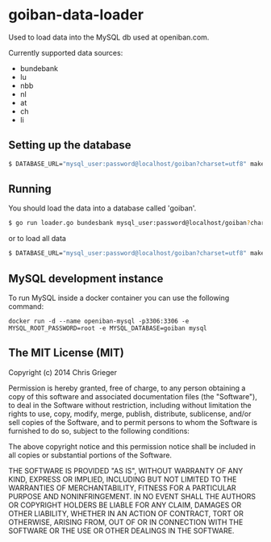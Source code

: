 goiban-data-loader
=======

Used to load data into the MySQL db used at openiban.com.

Currently supported data sources:

- bundebank
- lu
- nbb
- nl
- at
- ch
- li

Setting up the database
-------

```bash
$ DATABASE_URL="mysql_user:password@localhost/goiban?charset=utf8" make migrate
```

Running
-------

You should load the data into a database called 'goiban'.

```bash
$ go run loader.go bundesbank mysql_user:password@localhost/goiban?charset=utf8
```

or to load all data

```bash
$ DATABASE_URL="mysql_user:password@localhost/goiban?charset=utf8" make load
```

MySQL development instance
-------
To run MySQL inside a docker container you can use the following command:

`docker run -d --name openiban-mysql -p3306:3306 -e MYSQL_ROOT_PASSWORD=root -e MYSQL_DATABASE=goiban mysql`

The MIT License (MIT)
---------------
Copyright (c) 2014 Chris Grieger

Permission is hereby granted, free of charge, to any person obtaining a copy
of this software and associated documentation files (the "Software"), to deal
in the Software without restriction, including without limitation the rights
to use, copy, modify, merge, publish, distribute, sublicense, and/or sell
copies of the Software, and to permit persons to whom the Software is
furnished to do so, subject to the following conditions:

The above copyright notice and this permission notice shall be included in
all copies or substantial portions of the Software.

THE SOFTWARE IS PROVIDED "AS IS", WITHOUT WARRANTY OF ANY KIND, EXPRESS OR
IMPLIED, INCLUDING BUT NOT LIMITED TO THE WARRANTIES OF MERCHANTABILITY,
FITNESS FOR A PARTICULAR PURPOSE AND NONINFRINGEMENT. IN NO EVENT SHALL THE
AUTHORS OR COPYRIGHT HOLDERS BE LIABLE FOR ANY CLAIM, DAMAGES OR OTHER
LIABILITY, WHETHER IN AN ACTION OF CONTRACT, TORT OR OTHERWISE, ARISING FROM,
OUT OF OR IN CONNECTION WITH THE SOFTWARE OR THE USE OR OTHER DEALINGS IN
THE SOFTWARE.
